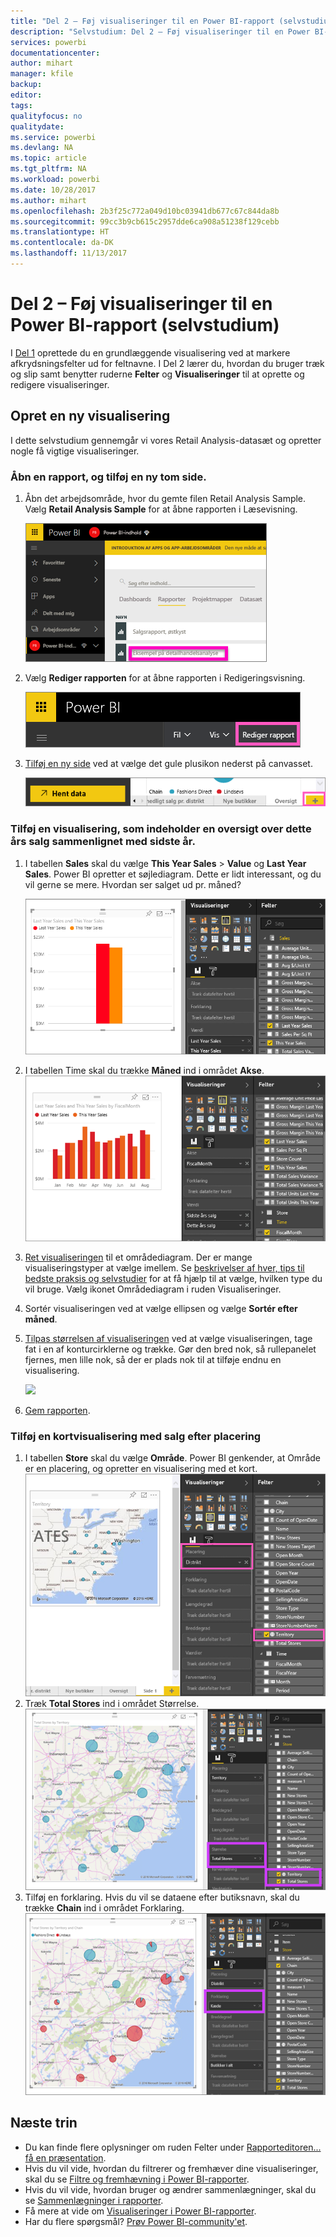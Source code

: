 ```yaml
---
title: "Del 2 – Føj visualiseringer til en Power BI-rapport (selvstudium)"
description: "Selvstudium: Del 2 – Føj visualiseringer til en Power BI-rapport"
services: powerbi
documentationcenter: 
author: mihart
manager: kfile
backup: 
editor: 
tags: 
qualityfocus: no
qualitydate: 
ms.service: powerbi
ms.devlang: NA
ms.topic: article
ms.tgt_pltfrm: NA
ms.workload: powerbi
ms.date: 10/28/2017
ms.author: mihart
ms.openlocfilehash: 2b3f25c772a049d10bc03941db677c67c844da8b
ms.sourcegitcommit: 99cc3b9cb615c2957dde6ca908a51238f129cebb
ms.translationtype: HT
ms.contentlocale: da-DK
ms.lasthandoff: 11/13/2017
---
```

# <a name="part-2-add-visualizations-to-a-power-bi-report-tutorial"></a>Del 2 – Føj visualiseringer til en Power BI-rapport (selvstudium)
I [Del 1](power-bi-report-add-visualizations-ii.md) oprettede du en grundlæggende visualisering ved at markere afkrydsningsfelter ud for feltnavne.  I Del 2 lærer du, hvordan du bruger træk og slip samt benytter ruderne **Felter** og **Visualiseringer** til at oprette og redigere visualiseringer.

## <a name="create-a-new-visualization"></a>Opret en ny visualisering
I dette selvstudium gennemgår vi vores Retail Analysis-datasæt og opretter nogle få vigtige visualiseringer.

### <a name="open-a-report-and-add-a-new-blank-page"></a>Åbn en rapport, og tilføj en ny tom side.
1. Åbn det arbejdsområde, hvor du gemte filen Retail Analysis Sample. Vælg **Retail Analysis Sample** for at åbne rapporten i Læsevisning.
   
   ![](media/power-bi-report-add-visualizations-ii/power-bi-open-report.png)
2. Vælg **Rediger rapporten** for at åbne rapporten i Redigeringsvisning.
   
   ![](media/power-bi-report-add-visualizations-ii/editreport1.png)
3. [Tilføj en ny side](power-bi-report-add-page.md) ved at vælge det gule plusikon nederst på canvasset.
   
   ![](media/power-bi-report-add-visualizations-ii/pbi_addreportpage.png)

### <a name="add-a-visualization-that-looks-at-this-years-sales-compared-to-last-year"></a>Tilføj en visualisering, som indeholder en oversigt over dette års salg sammenlignet med sidste år.
1. I tabellen **Sales** skal du vælge **This Year Sales** > **Value** og **Last Year Sales**. Power BI opretter et søjlediagram.  Dette er lidt interessant, og du vil gerne se mere. Hvordan ser salget ud pr. måned?  
   
   ![](media/power-bi-report-add-visualizations-ii/pbi_part2_4bnew.png)
2. I tabellen Time skal du trække **Måned** ind i området **Akse**.  
   ![](media/power-bi-report-add-visualizations-ii/pbi_part2_5newnew.png)
3. [Ret visualiseringen](power-bi-report-change-visualization-type.md) til et områdediagram.  Der er mange visualiseringstyper at vælge imellem. Se [beskrivelser af hver, tips til bedste praksis og selvstudier](power-bi-visualization-types-for-reports-and-q-and-a.md) for at få hjælp til at vælge, hvilken type du vil bruge. Vælg ikonet Områdediagram i ruden Visualiseringer.
4. Sortér visualiseringen ved at vælge ellipsen og vælge **Sortér efter måned**.
5. [Tilpas størrelsen af visualiseringen](power-bi-visualization-move-and-resize.md) ved at vælge visualiseringen, tage fat i en af konturcirklerne og trække. Gør den bred nok, så rullepanelet fjernes, men lille nok, så der er plads nok til at tilføje endnu en visualisering.
   
   ![](media/power-bi-report-add-visualizations-ii/pbi_part2_7b.png)
6. [Gem rapporten](service-report-save.md).

### <a name="add-a-map-visualization-that-looks-at-sales-by-location"></a>Tilføj en kortvisualisering med salg efter placering
1. I tabellen **Store** skal du vælge **Område**. Power BI genkender, at Område er en placering, og opretter en visualisering med et kort.  
   ![](media/power-bi-report-add-visualizations-ii/pbi_part2_8newnew.png)
2. Træk **Total Stores** ind i området Størrelse.  
   ![](media/power-bi-report-add-visualizations-ii/power-bi-add-visual-to-a-reportnew.png)
3. Tilføj en forklaring.  Hvis du vil se dataene efter butiksnavn, skal du trække **Chain** ind i området Forklaring.  
   ![](media/power-bi-report-add-visualizations-ii/power-bi-add-visual-to-a-report-3new.png)

## <a name="next-steps"></a>Næste trin
* Du kan finde flere oplysninger om ruden Felter under [Rapporteditoren... få en præsentation](service-the-report-editor-take-a-tour.md).   
* Hvis du vil vide, hvordan du filtrerer og fremhæver dine visualiseringer, skal du se [Filtre og fremhævning i Power BI-rapporter](power-bi-reports-filters-and-highlighting.md).  
* Hvis du vil vide, hvordan bruger og ændrer sammenlægninger, skal du se [Sammenlægninger i rapporter](service-aggregates.md).  
* Få mere at vide om [Visualiseringer i Power BI-rapporter](power-bi-report-visualizations.md).  
* Har du flere spørgsmål? [Prøv Power BI-community'et](http://community.powerbi.com/).

